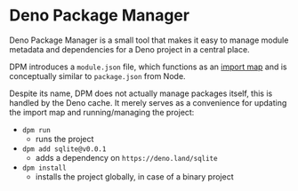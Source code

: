 # Deno Package Manager
Deno Package Manager is a small tool that makes it easy to manage module metadata and dependencies for a Deno project in a central place.

DPM introduces a `module.json` file, which functions as an [import map](https://deno.land/manual/linking_to_external_code/import_maps) and is conceptually similar to `package.json` from Node.

Despite its name, DPM does not actually manage packages itself, this is handled by the Deno cache. It merely serves as a convenience for updating the import map and running/managing the project:

- `dpm run`
    - runs the project
- `dpm add sqlite@v0.0.1`
    - adds a dependency on `https://deno.land/sqlite`
- `dpm install`
    - installs the project globally, in case of a binary project